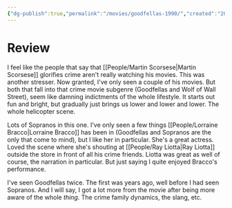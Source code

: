 ```yaml
---
{"dg-publish":true,"permalink":"/movies/goodfellas-1990/","created":"2023-12-04","updated":"2024-06-17"}
---
```



# Review

I feel like the people that say that [[People/Martin Scorsese\|Martin Scorsese]] glorifies crime aren't really watching his movies. This was another stresser. Now granted, I've only seen a couple of his movies. But both that fall into that crime movie subgenre (Goodfellas and Wolf of Wall Street), seem like damning indictments of the whole lifestyle. It starts out fun and bright, but gradually just brings us lower and lower and lower. The whole helicopter scene.

Lots of Sopranos in this one. I've only seen a few things [[People/Lorraine Bracco\|Lorraine Bracco]] has been in (Goodfellas and Sopranos are the only that come to mind), but I like her in particular. She's a great actress. Loved the scene where she's shouting at [[People/Ray Liotta\|Ray Liotta]] outside the store in front of all his crime friends. Liotta was great as well of course, the narration in particular. But just saying I quite enjoyed Bracco's performance.

I've seen Goodfellas twice. The first was years ago, well before I had seen Sopranos. And I will say, I got a lot more from the movie after being more aware of the whole *thing*. The crime family dynamics, the slang, etc.
